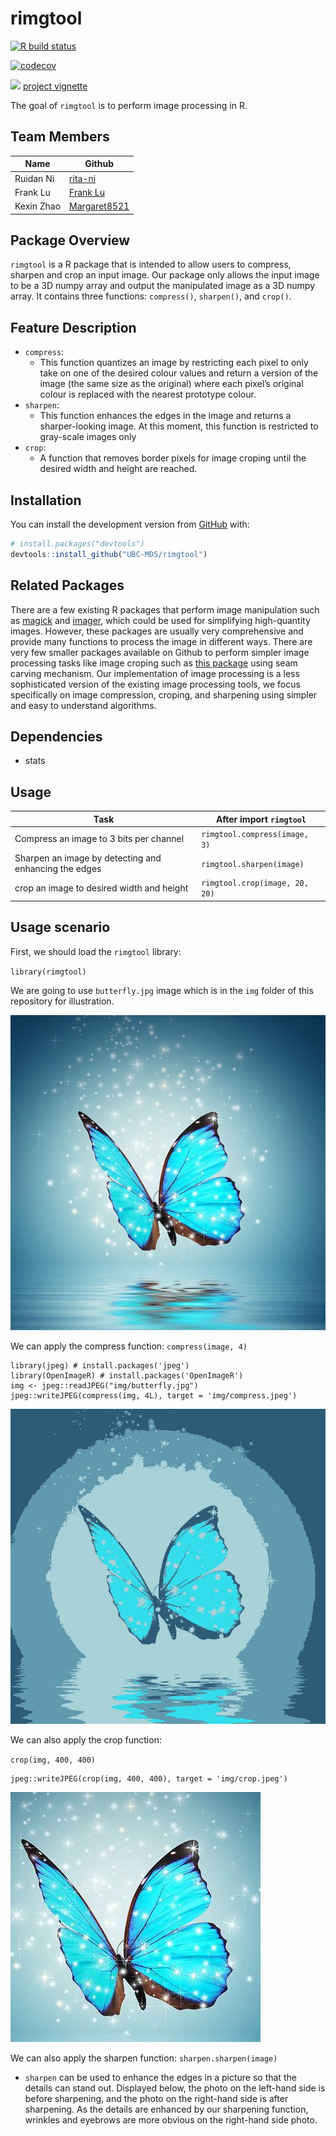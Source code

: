 
<!-- README.md is generated from README.Rmd. Please edit that file -->

<!-- README.md is generated from README.Rmd. Please edit that file -->

# rimgtool

<!-- badges: start -->

[![R build
status](https://github.com/UBC-MDS/rimgtool/workflows/R-CMD-check/badge.svg)](https://github.com/UBC-MDS/rimgtool/actions)

[![codecov](https://codecov.io/gh/UBC-MDS/rimgtool/branch/master/graph/badge.svg)](https://codecov.io/gh/UBC-MDS/rimgtool)

[![](https://img.icons8.com/clouds/100/000000/external-link.png)](https://ubc-mds.github.io/rimgtool/)
[project
vignette](https://ubc-mds.github.io/rimgtool/articles/rimgtool-vignette.html)
<!-- badges: end -->

The goal of `rimgtool` is to perform image processing in R.

## Team Members

| Name       | Github                                          |
| ---------- | ----------------------------------------------- |
| Ruidan Ni  | [rita-ni](https://github.com/rita-ni)           |
| Frank Lu   | [Frank Lu](https://github.com/franklu2014)      |
| Kexin Zhao | [Margaret8521](https://github.com/Margaret8521) |

## Package Overview

`rimgtool` is a R package that is intended to allow users to compress,
sharpen and crop an input image. Our package only allows the input image
to be a 3D numpy array and output the manipulated image as a 3D numpy
array. It contains three functions: `compress()`, `sharpen()`, and
`crop()`.

## Feature Description

  - `compress`:
      - This function quantizes an image by restricting each pixel to
        only take on one of the desired colour values and return a
        version of the image (the same size as the original) where each
        pixel’s original colour is replaced with the nearest prototype
        colour.
  - `sharpen`:
      - This function enhances the edges in the image and returns a
        sharper-looking image. At this moment, this function is
        restricted to gray-scale images only
  - `crop`:
      - A function that removes border pixels for image croping until
        the desired width and height are reached.

## Installation

You can install the development version from
[GitHub](https://github.com/) with:

``` r
# install.packages("devtools")
devtools::install_github("UBC-MDS/rimgtool")
```

## Related Packages

There are a few existing R packages that perform image manipulation such
as
[magick](https://cran.r-project.org/web/packages/magick/vignettes/intro.html)
and
[imager](https://dahtah.github.io/imager/imager.html#resizing-rotation-etc.),
which could be used for simplifying high-quantity images. However, these
packages are usually very comprehensive and provide many functions to
process the image in different ways. There are very few smaller packages
available on Github to perform simpler image processing tasks like image
croping such as [this package](https://github.com/vgorte/SC-Package-R)
using seam carving mechanism. Our implementation of image processing is
a less sophisticated version of the existing image processing tools, we
focus specifically on image compression, croping, and sharpening using
simpler and easy to understand
algorithms.

## Dependencies

  - stats

## Usage

| Task                                                  | After import `rimgtool`        |
| ----------------------------------------------------- | ------------------------------ |
| Compress an image to 3 bits per channel               | `rimgtool.compress(image, 3)`  |
| Sharpen an image by detecting and enhancing the edges | `rimgtool.sharpen(image)`      |
| crop an image to desired width and height             | `rimgtool.crop(image, 20, 20)` |

## Usage scenario

First, we should load the `rimgtool` library:

`library(rimgtool)`

We are going to use `butterfly.jpg` image which is in the `img` folder of this repository for illustration.

![](img/butterfly.jpg)

We can apply the compress function:
`compress(image, 4)`

```
library(jpeg) # install.packages('jpeg')
library(OpenImageR) # install.packages('OpenImageR')
img <- jpeg::readJPEG("img/butterfly.jpg")
jpeg::writeJPEG(compress(img, 4L), target = 'img/compress.jpeg')

```
![](img/compress.jpeg)


We can also apply the crop function:

`crop(img, 400, 400)`


```
jpeg::writeJPEG(crop(img, 400, 400), target = 'img/crop.jpeg')
```

![](img/crop.jpeg)

We can also apply the sharpen function:
`sharpen.sharpen(image)`


  - `sharpen` can be used to enhance the edges in a picture so that the
    details can stand out. Displayed below, the photo on the left-hand
    side is before sharpening, and the photo on the right-hand side is
    after sharpening. As the details are enhanced by our sharpening
    function, wrinkles and eyebrows are more obvious on the right-hand
    side photo.


